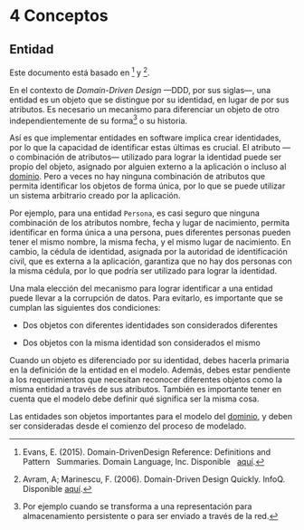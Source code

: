 # 4 Conceptos

## Entidad

Este documento está basado en [^2] y [^1].

[^2]: Evans, E. (2015). Domain-DrivenDesign Reference: Definitions and Pattern
    Summaries. Domain Language, Inc. Disponible
    [aquí](https://www.domainlanguage.com/wp-content/uploads/2016/05/DDD_Reference_2015-03.pdf).

[^1]: Avram, A; Marinescu, F. (2006). Domain-Driven Design Quickly. InfoQ.
    Disponible
    [aquí](https://www.infoq.com/minibooks/domain-driven-design-quickly/).

En el contexto de *Domain-Driven Design* —DDD, por sus siglas—, una entidad es
un objeto que se distingue por su identidad, en lugar de por sus atributos. Es
necesario un mecanismo para diferenciar un objeto de otro independientemente de
su forma[^3] o su historia.

[^3]: Por ejemplo cuando se transforma a una representación para almacenamiento
    persistente o para ser enviado a través de la red.

Así es que implementar entidades en software implica crear identidades, por lo
que la capacidad de identificar estas últimas es crucial. El atributo —o
combinación de atributos— utilizado para lograr la identidad puede ser propio
del objeto, asignado por alguien externo a la aplicación o incluso al
[dominio](./4_Dominio.md). Pero a veces no hay ninguna combinación de atributos
que permita identificar los objetos de forma única, por lo que se puede utilizar
un sistema arbitrario creado por la aplicación.

Por ejemplo, para una entidad `Persona`, es casi seguro que ninguna combinación
de los atributos nombre, fecha y lugar de nacimiento, permita identificar en
forma única a una persona, pues diferentes personas pueden tener el mismo
nombre, la misma fecha, y el mismo lugar de nacimiento. En cambio, la cédula de
identidad, asignada por la autoridad de identificación civil, que es externa a
la aplicación, garantiza que no hay dos personas con la misma cédula, por lo que
podría ser utilizado para lograr la identidad.

Una mala elección del mecanismo para lograr identificar a una entidad puede
llevar a la corrupción de datos. Para evitarlo, es importante que se cumplan las
siguientes dos condiciones:

* Dos objetos con diferentes identidades son considerados diferentes

* Dos objetos con la misma identidad son considerados el mismo

Cuando un objeto es diferenciado por su identidad, debes hacerla primaria en la
definición de la entidad en el modelo. Además, debes estar pendiente a los
requerimientos que necesitan reconocer diferentes objetos como la misma entidad
a través de sus atributos. También es importante tener en cuenta que el modelo
debe definir qué significa ser la misma cosa.

Las entidades son objetos importantes para el modelo del
[dominio](./4_Dominio.md), y deben ser consideradas desde el comienzo del
proceso de modelado.
